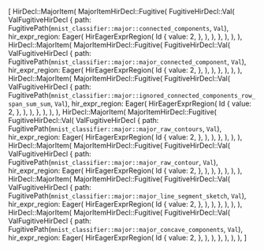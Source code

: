 [
    HirDecl::MajorItem(
        MajorItemHirDecl::Fugitive(
            FugitiveHirDecl::Val(
                ValFugitiveHirDecl {
                    path: FugitivePath(`mnist_classifier::major::connected_components`, `Val`),
                    hir_expr_region: Eager(
                        HirEagerExprRegion(
                            Id {
                                value: 2,
                            },
                        ),
                    ),
                },
            ),
        ),
    ),
    HirDecl::MajorItem(
        MajorItemHirDecl::Fugitive(
            FugitiveHirDecl::Val(
                ValFugitiveHirDecl {
                    path: FugitivePath(`mnist_classifier::major::major_connected_component`, `Val`),
                    hir_expr_region: Eager(
                        HirEagerExprRegion(
                            Id {
                                value: 2,
                            },
                        ),
                    ),
                },
            ),
        ),
    ),
    HirDecl::MajorItem(
        MajorItemHirDecl::Fugitive(
            FugitiveHirDecl::Val(
                ValFugitiveHirDecl {
                    path: FugitivePath(`mnist_classifier::major::ignored_connected_components_row_span_sum_sum`, `Val`),
                    hir_expr_region: Eager(
                        HirEagerExprRegion(
                            Id {
                                value: 2,
                            },
                        ),
                    ),
                },
            ),
        ),
    ),
    HirDecl::MajorItem(
        MajorItemHirDecl::Fugitive(
            FugitiveHirDecl::Val(
                ValFugitiveHirDecl {
                    path: FugitivePath(`mnist_classifier::major::major_raw_contours`, `Val`),
                    hir_expr_region: Eager(
                        HirEagerExprRegion(
                            Id {
                                value: 2,
                            },
                        ),
                    ),
                },
            ),
        ),
    ),
    HirDecl::MajorItem(
        MajorItemHirDecl::Fugitive(
            FugitiveHirDecl::Val(
                ValFugitiveHirDecl {
                    path: FugitivePath(`mnist_classifier::major::major_raw_contour`, `Val`),
                    hir_expr_region: Eager(
                        HirEagerExprRegion(
                            Id {
                                value: 2,
                            },
                        ),
                    ),
                },
            ),
        ),
    ),
    HirDecl::MajorItem(
        MajorItemHirDecl::Fugitive(
            FugitiveHirDecl::Val(
                ValFugitiveHirDecl {
                    path: FugitivePath(`mnist_classifier::major::major_line_segment_sketch`, `Val`),
                    hir_expr_region: Eager(
                        HirEagerExprRegion(
                            Id {
                                value: 2,
                            },
                        ),
                    ),
                },
            ),
        ),
    ),
    HirDecl::MajorItem(
        MajorItemHirDecl::Fugitive(
            FugitiveHirDecl::Val(
                ValFugitiveHirDecl {
                    path: FugitivePath(`mnist_classifier::major::major_concave_components`, `Val`),
                    hir_expr_region: Eager(
                        HirEagerExprRegion(
                            Id {
                                value: 2,
                            },
                        ),
                    ),
                },
            ),
        ),
    ),
]